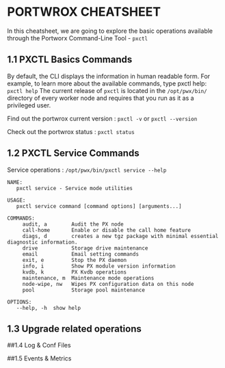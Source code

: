 
# PORTWROX CHEATSHEET

In this cheatsheet, we are going to explore the basic operations available through the Portworx Command-Line Tool - `pxctl`

## 1.1 PXCTL Basics Commands

By default, the CLI displays the information in human readable form. For example, to learn more about the available commands, type pxctl help: `pxctl help` 
The current release of `pxctl` is located in the `/opt/pwx/bin/` directory of every worker node and requires that you run as it as a privileged user.

Find out the portwrox current version : `pxctl -v` or `pxctl --version` 

Check out the portwrox status : `pxctl status`

## 1.2 PXCTL Service Commands

Service operations  : `/opt/pwx/bin/pxctl service --help`
                    
```
NAME:
   pxctl service - Service mode utilities

USAGE:
   pxctl service command [command options] [arguments...]

COMMANDS:
     audit, a        Audit the PX node
     call-home       Enable or disable the call home feature
     diags, d        creates a new tgz package with minimal essential diagnostic information.
     drive           Storage drive maintenance
     email           Email setting commands
     exit, e         Stop the PX daemon
     info, i         Show PX module version information
     kvdb, k         PX Kvdb operations
     maintenance, m  Maintenance mode operations
     node-wipe, nw   Wipes PX configuration data on this node
     pool            Storage pool maintenance

OPTIONS:
   --help, -h  show help
```

## 1.3 Upgrade related operations 

##1.4 Log & Conf Files

##1.5 Events & Metrics

